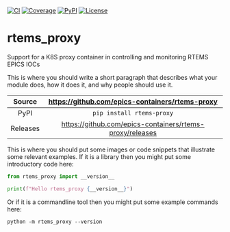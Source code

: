 [![CI](https://github.com/epics-containers/rtems-proxy/actions/workflows/ci.yml/badge.svg)](https://github.com/epics-containers/rtems-proxy/actions/workflows/ci.yml)
[![Coverage](https://codecov.io/gh/epics-containers/rtems-proxy/branch/main/graph/badge.svg)](https://codecov.io/gh/epics-containers/rtems-proxy)
[![PyPI](https://img.shields.io/pypi/v/rtems-proxy.svg)](https://pypi.org/project/rtems-proxy)
[![License](https://img.shields.io/badge/License-Apache%202.0-blue.svg)](https://opensource.org/licenses/Apache-2.0)

# rtems_proxy

Support for a K8S proxy container in controlling and monitoring RTEMS EPICS IOCs

This is where you should write a short paragraph that describes what your module does,
how it does it, and why people should use it.

Source          | <https://github.com/epics-containers/rtems-proxy>
:---:           | :---:
PyPI            | `pip install rtems-proxy`
Releases        | <https://github.com/epics-containers/rtems-proxy/releases>

This is where you should put some images or code snippets that illustrate
some relevant examples. If it is a library then you might put some
introductory code here:

```python
from rtems_proxy import __version__

print(f"Hello rtems_proxy {__version__}")
```

Or if it is a commandline tool then you might put some example commands here:

```
python -m rtems_proxy --version
```
